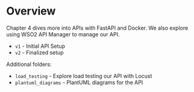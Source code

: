 # Overview

Chapter 4 dives more into APIs with FastAPI and Docker. We also explore using WSO2 API Manager to manage our API.

* `v1` - Initial API Setup
* `v2` - Finalized setup

Additional folders:
* `load_testing` - Explore load testing our API with Locust
* `plantuml_diagrams` - PlantUML diagrams for the API


